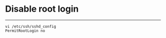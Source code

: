 # Disable root login
<!-- date: 2015-12-23 00:00:00 -->
<!-- category: centos -->
<!-- tags: Centos, Linux, ICT -->
***
    vi /etc/ssh/sshd_config
    PermitRootLogin no